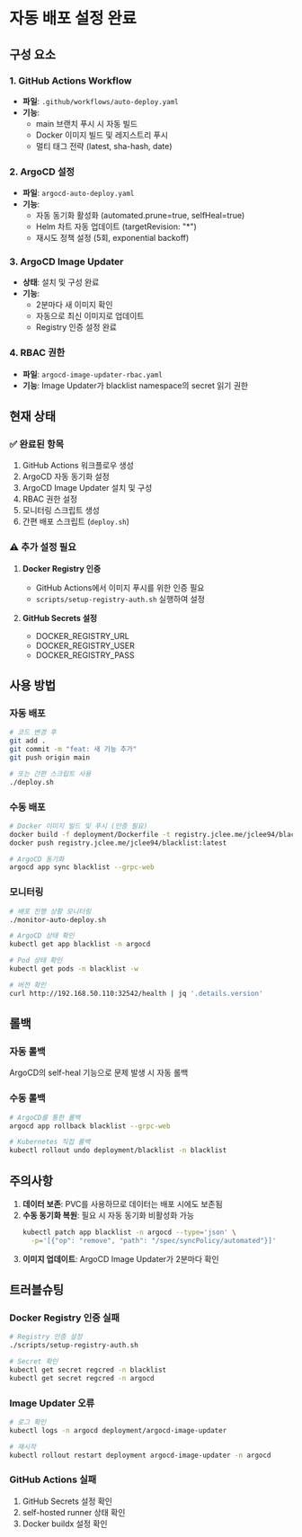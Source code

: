 # 자동 배포 설정 완료

## 구성 요소

### 1. GitHub Actions Workflow
- **파일**: `.github/workflows/auto-deploy.yaml`
- **기능**: 
  - main 브랜치 푸시 시 자동 빌드
  - Docker 이미지 빌드 및 레지스트리 푸시
  - 멀티 태그 전략 (latest, sha-hash, date)

### 2. ArgoCD 설정
- **파일**: `argocd-auto-deploy.yaml`
- **기능**:
  - 자동 동기화 활성화 (automated.prune=true, selfHeal=true)
  - Helm 차트 자동 업데이트 (targetRevision: "*")
  - 재시도 정책 설정 (5회, exponential backoff)

### 3. ArgoCD Image Updater
- **상태**: 설치 및 구성 완료
- **기능**:
  - 2분마다 새 이미지 확인
  - 자동으로 최신 이미지로 업데이트
  - Registry 인증 설정 완료

### 4. RBAC 권한
- **파일**: `argocd-image-updater-rbac.yaml`
- **기능**: Image Updater가 blacklist namespace의 secret 읽기 권한

## 현재 상태

### ✅ 완료된 항목
1. GitHub Actions 워크플로우 생성
2. ArgoCD 자동 동기화 설정
3. ArgoCD Image Updater 설치 및 구성
4. RBAC 권한 설정
5. 모니터링 스크립트 생성
6. 간편 배포 스크립트 (`deploy.sh`)

### ⚠️ 추가 설정 필요
1. **Docker Registry 인증**
   - GitHub Actions에서 이미지 푸시를 위한 인증 필요
   - `scripts/setup-registry-auth.sh` 실행하여 설정
   
2. **GitHub Secrets 설정**
   - DOCKER_REGISTRY_URL
   - DOCKER_REGISTRY_USER
   - DOCKER_REGISTRY_PASS

## 사용 방법

### 자동 배포
```bash
# 코드 변경 후
git add .
git commit -m "feat: 새 기능 추가"
git push origin main

# 또는 간편 스크립트 사용
./deploy.sh
```

### 수동 배포
```bash
# Docker 이미지 빌드 및 푸시 (인증 필요)
docker build -f deployment/Dockerfile -t registry.jclee.me/jclee94/blacklist:latest .
docker push registry.jclee.me/jclee94/blacklist:latest

# ArgoCD 동기화
argocd app sync blacklist --grpc-web
```

### 모니터링
```bash
# 배포 진행 상황 모니터링
./monitor-auto-deploy.sh

# ArgoCD 상태 확인
kubectl get app blacklist -n argocd

# Pod 상태 확인
kubectl get pods -n blacklist -w

# 버전 확인
curl http://192.168.50.110:32542/health | jq '.details.version'
```

## 롤백

### 자동 롤백
ArgoCD의 self-heal 기능으로 문제 발생 시 자동 롤백

### 수동 롤백
```bash
# ArgoCD를 통한 롤백
argocd app rollback blacklist --grpc-web

# Kubernetes 직접 롤백
kubectl rollout undo deployment/blacklist -n blacklist
```

## 주의사항

1. **데이터 보존**: PVC를 사용하므로 데이터는 배포 시에도 보존됨
2. **수동 동기화 복원**: 필요 시 자동 동기화 비활성화 가능
   ```bash
   kubectl patch app blacklist -n argocd --type='json' \
     -p='[{"op": "remove", "path": "/spec/syncPolicy/automated"}]'
   ```
3. **이미지 업데이트**: ArgoCD Image Updater가 2분마다 확인

## 트러블슈팅

### Docker Registry 인증 실패
```bash
# Registry 인증 설정
./scripts/setup-registry-auth.sh

# Secret 확인
kubectl get secret regcred -n blacklist
kubectl get secret regcred -n argocd
```

### Image Updater 오류
```bash
# 로그 확인
kubectl logs -n argocd deployment/argocd-image-updater

# 재시작
kubectl rollout restart deployment argocd-image-updater -n argocd
```

### GitHub Actions 실패
1. GitHub Secrets 설정 확인
2. self-hosted runner 상태 확인
3. Docker buildx 설정 확인